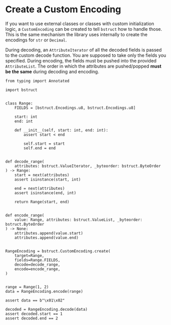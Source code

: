 # Create a Custom Encoding

If you want to use external classes or classes with custom initialization logic,
a `CustomEncoding` can be created to tell `bstruct` how to handle those.
This is the same mechanism the library uses internally to create the encodings for
`str` or `Decimal`.

During decoding, an `AttributeIterator` of all the decoded fields is passed to the custom decode function.
You are supposed to take only the fields you specified.
During encoding, the fields must be pushed into the provided `AttributeList`.
The order in which the attributes are pushed/popped **must be the same** during decoding and encoding.

```{testcode}
from typing import Annotated

import bstruct


class Range:
    FIELDS = [bstruct.Encodings.u8, bstruct.Encodings.u8]

    start: int
    end: int

    def __init__(self, start: int, end: int):
        assert start < end

        self.start = start
        self.end = end


def decode_range(
    attributes: bstruct.ValueIterator, _byteorder: bstruct.ByteOrder
) -> Range:
    start = next(attributes)
    assert isinstance(start, int)

    end = next(attributes)
    assert isinstance(end, int)

    return Range(start, end)


def encode_range(
    value: Range, attributes: bstruct.ValueList, _byteorder: bstruct.ByteOrder
) -> None:
    attributes.append(value.start)
    attributes.append(value.end)


RangeEncoding = bstruct.CustomEncoding.create(
    target=Range,
    fields=Range.FIELDS,
    decode=decode_range,
    encode=encode_range,
)


range = Range(1, 2)
data = RangeEncoding.encode(range)

assert data == b"\x01\x02"

decoded = RangeEncoding.decode(data)
assert decoded.start == 1
assert decoded.end == 2
```
